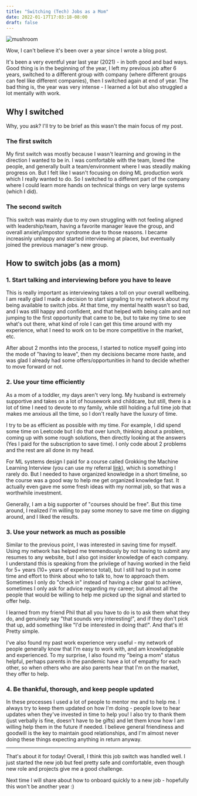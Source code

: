 ```yaml
---
title: "Switching (Tech) Jobs as a Mom"
date: 2022-01-17T17:03:18-08:00
draft: false
---
```


![mushroom](https://lh3.googleusercontent.com/C2QprRRbX4oCosYYrxtcl_4xr3dZHCnbicRgSZLpnkswgmrWi1rQlfPwqOLLXOl5vdwuShHtGm7gKMqLRVwRKe7xsI5J_PYHwpkozSGe8t546YpMJJfxfU-PmEt9ETo5hoqnRF4nYv4=w2400)

Wow, I can't believe it's been over a year since I wrote a blog post. 

It's been a very eventful year last year (2021) - in both good and bad ways. Good thing is in the beginning of the year, I left my previous job after 6 years, switched to a different group with company (where different groups can feel like different companies), then I switched again at end of year. 
The bad thing is, the year was very intense - I learned a lot but also struggled a lot mentally with work.

## Why I switched

Why, you ask? I'll try to be brief as this wasn't the main focus of my post. 

### The first switch
My first switch was mostly because I wasn't learning and growing in the direction I wanted to be in. I was comfortable with the team, loved the people, and generally built a team/environment where I was steadily making progress on. But I felt like I wasn't focusing on doing ML production work which I really wanted to do. So I switched to a different part of the company where I could learn more hands on technical things on very large systems (which I did). 

### The second switch
This switch was mainly due to my own struggling with not feeling aligned with leadership/team, having a favorite manager leave the group, and overall anxiety/impostor syndrome due to those reasons. I became increasinly unhappy and started interviewing at places, but eventually joined the previous manager's new group. 


## How to switch jobs (as a mom)


###  1. Start talking and interviewing before you have to leave

This is really important as interviewing takes a toll on your overall wellbeing. I am really glad I made a decision to start signaling to my network about my being available to switch jobs. At that time, my mental health wasn't so bad, and I was still happy and confident, and that helped with being calm and not jumping to the first opportunity that came to be, but to take my time to see what's out there, what kind of role I can get this time around with my experience, what I need to work on to be more competitive in the market, etc. 

After about 2 months into the process, I started to notice myself going into the mode of "having to leave", then my decisions became more haste, and was glad I already had some offers/opportunities in hand to decide whether to move forward or not. 

### 2. Use your time efficiently

As a mom of a toddler, my days aren't very long. My husband is extremely supportive and takes on a lot of housework and childcare, but still, there is a lot of time I need to devote to my family, while still holding a full time job that makes me anxious all the time, so I don't really have the luxury of time. 

I try to be as efficient as possible with my time. For example, I did spend some time on Leetcode but I do that over lunch, thinking about a problem, coming up with some rough solutions, then directly looking at the answers (Yes I paid for the subscription to save time). I only code about 2 problems and the rest are all done in my head. 

For ML systems design I paid for a course called Grokking the Machine Learning Interview (you can use my referral [link](https://educative.io/signup?referralCode=wendykan-7nOR7n1AgOG)), which is something I rarely do. But I needed to have organized knowledge in a short timeline, so the course was a good way to help me get organized knowledge fast. It actually even gave me some fresh ideas with my normal job, so that was a worthwhile investment. 

Generally, I am a big supporter of "courses should be free". But this time around, I realized I'm willing to pay some money to save me time on digging around, and I liked the results. 

### 3. Use your network as much as possible

Similar to the previous point, I was interested in saving time for myself. Using my network has helped me tremendously by not having to submit any resumes to any website, but I also got insider knowledge of each company. I understand this is speaking from the privilege of having worked in the field for 5+ years (10+ years of experience total), but I still had to put in some time and effort to think about who to talk to, how to approach them. Sometimes I only do "check in" instead of having a clear goal to achieve, sometimes I only ask for advice regarding my career; but almost all the people that would be willing to help me picked up the signal and started to offer help. 

I learned from my friend Phil that all you have to do is to ask them what they do, and genuinely say "that sounds very interesting!", and if they don't pick that up, add something like "I'd be interested in doing that!". And that's it! Pretty simple. 

I've also found my past work experience very useful - my network of people generally know that I'm easy to work with, and am knowledgeable and experienced. To my surprise, I also found my "being a mom" status helpful, perhaps parents in the pandemic have a lot of empathy for each other, so when others who are also parents hear that I'm on the market, they offer to help. 

### 4. Be thankful, thorough, and keep people updated

In these processes I used a lot of people to mentor me and to help me. I always try to keep them updated on how I'm doing - people love to hear updates when they've invested in time to help you! I also try to thank them (just verbally is fine, doesn't have to be gifts) and let them know how I am willing help them in the future if needed. I believe general friendiness and goodwill is the key to maintain good relationships, and I'm almost never doing these things expecting anything in return anyway. 


***



That's about it for today! Overall, I think this job switch was handled well. I just started the new job but feel pretty safe and comfortable, even though new role and projects give me a good challenge. 

Next time I will share about how to onboard quickly to a new job - hopefully this won't be another year :) 
